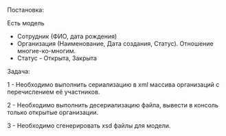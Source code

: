 Постановка:

Есть модель 
- Сотрудник (ФИО, дата рождения) 
- Организация (Наименование, Дата создания, Статус). Отношение многие-ко-многим.
- Статус - Открыта, Закрыта

Задача:

1 - Необходимо выполнить сериализацию в xml массива организаций с перечислением её участников.

2 - Необходимо выполнить десериализацию файла, вывести в консоль только открытые организации.

3 - Необходимо сгенерировать xsd файлы для модели.
